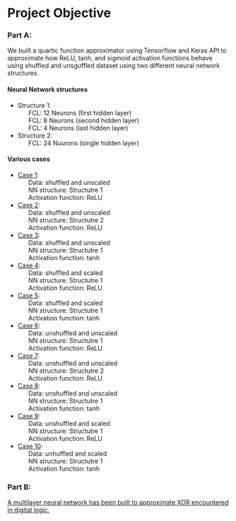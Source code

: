 # Project Objective
### Part A:
We built a quartic function approximator using Tensorflow and Keras API to approximate how ReLU, tanh, and sigmoid activation functions behave using shuffled and unsguffled dataset using two different neural network structures.

#### Neural Network structures
*   Structure 1:<br>
&nbsp;&nbsp;&nbsp;&nbsp;&nbsp;&nbsp;FCL: 12 Neurons (first hidden layer)<br>
&nbsp;&nbsp;&nbsp;&nbsp;&nbsp;&nbsp;FCL: 8 Neurons (second hidden layer)<br>
&nbsp;&nbsp;&nbsp;&nbsp;&nbsp;&nbsp;FCL: 4 Neurons (last hidden layer)
*   Structure 2:<br>
&nbsp;&nbsp;&nbsp;&nbsp;&nbsp;&nbsp;FCL: 24 Nuurons (single hidden layer)<br>


#### Various cases
*   [Case 1](#case1):<br>
&nbsp;&nbsp;&nbsp;&nbsp;&nbsp;&nbsp;Data: shuffled and unscaled<br>
&nbsp;&nbsp;&nbsp;&nbsp;&nbsp;&nbsp;NN structure: Structutre 1<br>
&nbsp;&nbsp;&nbsp;&nbsp;&nbsp;&nbsp;Activation function: ReLU<br>
*   [Case 2](#case2):<br>
&nbsp;&nbsp;&nbsp;&nbsp;&nbsp;&nbsp;Data: shuffled and unscaled<br>
&nbsp;&nbsp;&nbsp;&nbsp;&nbsp;&nbsp;NN structure: Structutre 2<br>
&nbsp;&nbsp;&nbsp;&nbsp;&nbsp;&nbsp;Activation function: ReLU<br>
*   [Case 3](#case3):<br>
&nbsp;&nbsp;&nbsp;&nbsp;&nbsp;&nbsp;Data: shuffled and unscaled<br>
&nbsp;&nbsp;&nbsp;&nbsp;&nbsp;&nbsp;NN structure: Structutre 1<br>
&nbsp;&nbsp;&nbsp;&nbsp;&nbsp;&nbsp;Activation function: tanh<br>
*   [Case 4](#case4):<br>
&nbsp;&nbsp;&nbsp;&nbsp;&nbsp;&nbsp;Data: shuffled and scaled<br>
&nbsp;&nbsp;&nbsp;&nbsp;&nbsp;&nbsp;NN structure: Structutre 1<br>
&nbsp;&nbsp;&nbsp;&nbsp;&nbsp;&nbsp;Activation function: ReLU<br>
*   [Case 5](#case5):<br>
&nbsp;&nbsp;&nbsp;&nbsp;&nbsp;&nbsp;Data: shuffled and scaled<br>
&nbsp;&nbsp;&nbsp;&nbsp;&nbsp;&nbsp;NN structure: Structutre 1<br>
&nbsp;&nbsp;&nbsp;&nbsp;&nbsp;&nbsp;Activation function: tanh<br>
*   [Case 6](#case6):<br>
&nbsp;&nbsp;&nbsp;&nbsp;&nbsp;&nbsp;Data: unshuffled and unscaled<br>
&nbsp;&nbsp;&nbsp;&nbsp;&nbsp;&nbsp;NN structure: Structutre 1<br>
&nbsp;&nbsp;&nbsp;&nbsp;&nbsp;&nbsp;Activation function: ReLU<br>
*   [Case 7](#case7):<br>
&nbsp;&nbsp;&nbsp;&nbsp;&nbsp;&nbsp;Data: unshuffled and unscaled<br>
&nbsp;&nbsp;&nbsp;&nbsp;&nbsp;&nbsp;NN structure: Structutre 2<br>
&nbsp;&nbsp;&nbsp;&nbsp;&nbsp;&nbsp;Activation function: ReLU<br>
*   [Case 8](#case8):<br>
&nbsp;&nbsp;&nbsp;&nbsp;&nbsp;&nbsp;Data: unshuffled and unscaled<br>
&nbsp;&nbsp;&nbsp;&nbsp;&nbsp;&nbsp;NN structure: Structutre 1<br>
&nbsp;&nbsp;&nbsp;&nbsp;&nbsp;&nbsp;Activation function: tanh<br>
*   [Case 9](#case9):<br>
&nbsp;&nbsp;&nbsp;&nbsp;&nbsp;&nbsp;Data: unshuffled and scaled<br>
&nbsp;&nbsp;&nbsp;&nbsp;&nbsp;&nbsp;NN structure: Structutre 1<br>
&nbsp;&nbsp;&nbsp;&nbsp;&nbsp;&nbsp;Activation function: ReLU<br>
*   [Case 10](#case10):<br>
&nbsp;&nbsp;&nbsp;&nbsp;&nbsp;&nbsp;Data: unhuffled and scaled<br>
&nbsp;&nbsp;&nbsp;&nbsp;&nbsp;&nbsp;NN structure: Structutre 1<br>
&nbsp;&nbsp;&nbsp;&nbsp;&nbsp;&nbsp;Activation function: tanh<br>

### Part B:
[A multilayer neural network has been built to approximate XOR encountered in digital logic.](#demo2)
